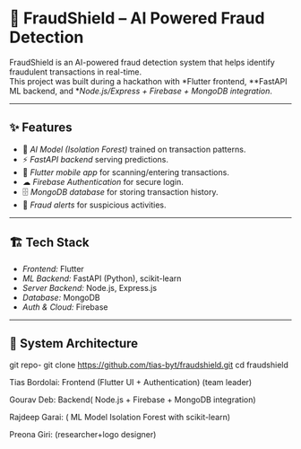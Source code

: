 # 🚨 FraudShield – AI Powered Fraud Detection

FraudShield is an AI-powered fraud detection system that helps identify fraudulent transactions in real-time.  
This project was built during a hackathon with *Flutter frontend, **FastAPI ML backend, and **Node.js/Express + Firebase + MongoDB integration*.  

---

## ✨ Features
- 🧠 *AI Model (Isolation Forest)* trained on transaction patterns.  
- ⚡ *FastAPI backend* serving predictions.  
- 📱 *Flutter mobile app* for scanning/entering transactions.  
- ☁ *Firebase Authentication* for secure login.  
- 🗄 *MongoDB database* for storing transaction history.  
- 🔔 *Fraud alerts* for suspicious activities.  

---

## 🏗 Tech Stack
- *Frontend:* Flutter  
- *ML Backend:* FastAPI (Python), scikit-learn  
- *Server Backend:* Node.js, Express.js  
- *Database:* MongoDB  
- *Auth & Cloud:* Firebase  

---

## 🧩 System Architecture

git repo- 
git clone https://github.com/tias-byt/fraudshield.git
cd fraudshield

Tias Bordolai: Frontend (Flutter UI + Authentication) (team leader)

Gourav Deb: Backend( Node.js + Firebase + MongoDB integration)

 Rajdeep Garai: ( ML Model Isolation Forest with scikit-learn)

 Preona Giri: (researcher+logo designer)
